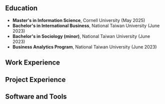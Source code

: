 ## Education
- **Master's in Information Science**, Cornell University (May 2025)
- **Bachelor's in International Business**, National Taiwan University (June 2023)
- **Bachelor's in Sociology (minor)**, National Taiwan University (June 2023)
- **Business Analytics Program**, National Taiwan University (June 2023) 
## Work Experience
## Project Experience
## Software and Tools
